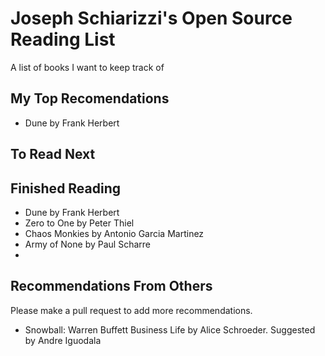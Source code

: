 # Joseph Schiarizzi's Open Source Reading List
A list of books I want to keep track of


## My Top Recomendations
- Dune by Frank Herbert


## To Read Next


## Finished Reading
- Dune by Frank Herbert
- Zero to One by Peter Thiel
- Chaos Monkies by Antonio Garcia Martinez  
- Army of None by Paul Scharre
- 

## Recommendations From Others
Please make a pull request to add more recommendations. 

- Snowball: Warren Buffett Business Life by Alice Schroeder. Suggested by Andre Iguodala 
